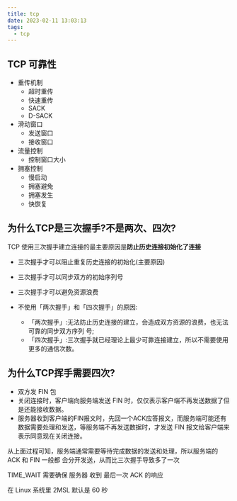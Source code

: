 ```yaml
---
title: tcp
date: 2023-02-11 13:03:13
tags:
  - tcp
---
```


## TCP 可靠性
+ 重传机制
  + 超时重传
  + 快速重传
  + SACK
  + D-SACK
+ 滑动窗口
  + 发送窗口
  + 接收窗口
+ 流量控制
  + 控制窗口大小
+ 拥塞控制
  + 慢启动
  + 拥塞避免
  + 拥塞发生
  + 快恢复

## 为什么TCP是三次握手?不是两次、四次?
TCP 使用三次握手建立连接的最主要原因是**防止历史连接初始化了连接**

+ 三次握手才可以阻止重复历史连接的初始化(主要原因)
+ 三次握手才可以同步双方的初始序列号
+ 三次握手才可以避免资源浪费

+ 不使用「两次握手」和「四次握手」的原因:
  + 「两次握手」:无法防止历史连接的建立，会造成双方资源的浪费，也无法可靠的同步双方序列
号;
  + 「四次握手」:三次握手就已经理论上最少可靠连接建立，所以不需要使用更多的通信次数。


## 为什么TCP挥手需要四次?
+ 双方发 FIN 包
+ 关闭连接时，客户端向服务端发送 FIN 时，仅仅表示客户端不再发送数据了但是还能接收数据。
+ 服务器收到客户端的FIN报文时，先回一个ACK应答报文，而服务端可能还有数据需要处理和发送，等服务端不再发送数据时，才发送 FIN 报文给客户端来表示同意现在关闭连接。

 从上面过程可知，服务端通常需要等待完成数据的发送和处理，所以服务端的 ACK 和 FIN 一般都 会分开发送，从而比三次握手导致多了一次

 TIME_WAIT 需要确保 服务器 收到 最后一次 ACK 的响应

 在 Linux 系统里 2MSL 默认是 60 秒



